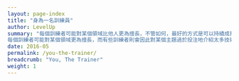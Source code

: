 ```yaml
---
layout: page-index
title: "身為一名訓練員"
author: LevelUp
summary: "每個訓練者可能對某個領域比他人更為擅長，不管如何，最好的方式是可以持續成找到不斷自我提昇改善訓練技巧的最佳方法。
每個訓練者可能對某個領域更為擅長，而有些訓練者則會因此對某個主題過於投注地介紹太多技術細節而忽略了其它主題的平衡。這樣常會讓受訓者感到無聊與困惑。有些訓練者擅於帶領活動，但學員在結束工作坊之後，卻不見其數位安全的知識與工具使用的能力有所提昇。在最糟的狀況下，學員覺得自身與這些題目(或訓練者)非常疏離無關 ，無法樂在其中，或是覺得 這個工作坊讓他們覺得反而更困惑了。我們收集了來自全世界各地訓練者的洞察學習經驗，把它們融入成為一套有用資源的合集來幫助數位安全訓練者來考量自身的學習成長。"
date: 2016-05
permalink: /you-the-trainer/
breadcrumb: "You, The Trainer"
weight: 1
---
```

